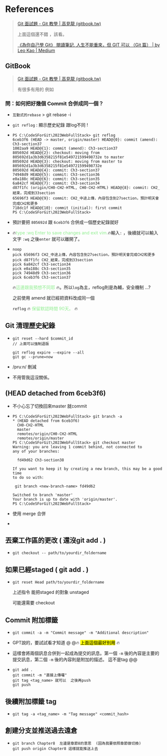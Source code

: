 # References

> [Git 面試題 - Git 教學 | 高見龍 (gitbook.tw)](https://gitbook.tw/interview)
> 
> 上面這個還不錯 ，該看。
> 
> [《為你自己學 Git》 閱讀筆記. 人生不能重來，但 GIT 可以 （Git 篇） | by Leo Kao | Medium](https://medium.com/@leokao0726/%E7%82%BA%E4%BD%A0%E8%87%AA%E5%B7%B1%E5%AD%B8-git-%E9%96%B1%E8%AE%80%E7%AD%86%E8%A8%98-f76e4026dbce) 

## GitBook

> [Git 面試題 - Git 教學 | 高見龍 (gitbook.tw)](https://gitbook.tw/interview) 
> 
> 有很多有用的 例如

### 問：如何把好幾個 Commit 合併成同一個？

- `互動式的rebase`  >  git rebase -i

- `git reflog`  :  顯示歷史紀錄 跟log不同 !

- ```batch
  PS C:\CodeSForGit\2023WebFullStack> git reflog
  6ceb3f6 (HEAD -> master, origin/master) HEAD@{0}: commit (amend): Ch3-section37
  1002aa9 HEAD@{1}: commit (amend): Ch3-section37
  805692d HEAD@{2}: checkout: moving from 805692d1a3b3d6358215f81e549721599498732e to master
  805692d HEAD@{3}: checkout: moving from master to 805692d1a3b3d6358215f81e549721599498732e
  805692d HEAD@{4}: commit: Ch3-section37
  74948d9 HEAD@{5}: commit: Ch3-section36
  e0a188c HEAD@{6}: commit: Ch3-section35
  6a842cf HEAD@{7}: commit: Ch3-section34
  d87f1fc (origin/CH0-CH2-HTML, CH0-CH2-HTML) HEAD@{8}: commit: CH2_結束，完成到33section
  65696f3 HEAD@{9}: commit: CH2_中途上傳，內容包含到27section，預計明天會完成CH2和更多
  718dc1f HEAD@{10}: commit (initial): first commit
  PS C:\CodeSForGit\2023WebFullStack> 
  ```

- 預計要把 `805692d` 跟 `6ceb3f6` 合併成一個歷史紀錄就好

- 🔥<font style="color:lightgreen">type :wq Enter to save changes and exit vim.</font>🔥輸入`:` ，後續就可以輸入文字 `:wq` 之後`enter` 就可以離開了。

- ```batch
  noop
  pick 65696f3 CH2_中途上傳，內容包含到27section，預計明天會完成CH2和更多
  pick d87f1fc CH2_結束，完成到33section
  pick 6a842cf Ch3-section34
  pick e0a188c Ch3-section35
  pick 74948d9 Ch3-section36
  pick 6ceb3f6 Ch3-section37
  ```
  
  🔥<font style="color:lightgreen">這邊跟我預想不同耶</font> 🔥。所以`log`為主，reflog則是為輔，安全機制 ...?
  
  之前使用 amend 就已經把資料改成同一個 
  
  `reflog` 🔥 <font style="color:lightgreen">保留默認時間 90天。 </font> 🔥

## Git 清理歷史紀錄

- ```batch
  git reset --hard $commit_id
  // 上面可以強制退版
  
  git reflog expire --expire --all
  git gc --prune=now
  ```

- /pruːn/  刪減

- 不用管我這沒關係。

## (HEAD detached from 6ceb3f6)

- 不小心忘了切換回來master 就commit 

- ```batch
  PS C:\CodeSForGit\2023WebFullStack> git branch -a
  * (HEAD detached from 6ceb3f6)
    CH0-CH2-HTML
    master
    remotes/origin/CH0-CH2-HTML
    remotes/origin/master
  PS C:\CodeSForGit\2023WebFullStack> git checkout master
  Warning: you are leaving 1 commit behind, not connected to
  any of your branches:
  
    fd49d62 Ch3-section38
  
  If you want to keep it by creating a new branch, this may be a good time
  to do so with:
  
   git branch <new-branch-name> fd49d62
  
  Switched to branch 'master'
  Your branch is up to date with 'origin/master'.
  PS C:\CodeSForGit\2023WebFullStack> 
  ```

- 使用 merge 合併

- ```batch
  
  ```

## 丟棄工作區的更改 ( 還沒git add . )

- ```batch
  git checkout -- path/to/yourdir_foldername
  ```

## 如果已經staged ( git add . )

- ```batch
  git reset Head path/to/yourdir_foldername
  ```
  
  上述指令 能把staged 的對象 unstaged 
  
  可能還需要 checkout

## Commit 附加標籤

- ```batch
  git commit -a -m "Commit message" -m "Additional description"
  ```

- GPT說的，要試試看才知道 @ @🔥 <mark>上面這個最好別用</mark> 🔥

- 這樣會將兩個訊息合併到一起成為提交的訊息。第一個 `-m` 後的內容是主要的提交訊息，第二個 `-m` 後的內容則是附加的描述。 這不是tag @@

- ```batch
  git add .
  git commit -m "直接上傳囉"
  git tag <tag_name> 就可以  之後再push
  git push 
  ```

## 後續附加標籤 tag

- ```batch
  git tag -a <tag_name> -m "Tag message" <commit_hash>
  ```

## 創建分支並推送過去遠倉

- ```batch
  git branch Chapter8  左邊是章節8的意思  (因為我要依照章節做切換)
  git push origin Chapter8 這樣就能推送上去
  ```
